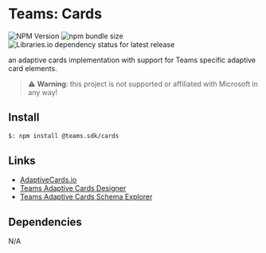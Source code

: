 # Teams: Cards

![NPM Version](https://img.shields.io/npm/v/%40teams.sdk%2Fcards)
![npm bundle size](https://img.shields.io/bundlephobia/min/%40teams.sdk%2Fcards)
![Libraries.io dependency status for latest release](https://img.shields.io/librariesio/release/npm/%40teams.sdk%2Fcards)

an adaptive cards implementation with support for Teams specific adaptive card elements.

> ⚠️ **Warning**: this project is not supported or affiliated with Microsoft in any way!

## Install

```bash
$: npm install @teams.sdk/cards
```

## Links

-   [AdaptiveCards.io](https://adaptivecards.io/)
-   [Teams Adaptive Cards Designer](https://aka.ms/acdesignerbeta)
-   [Teams Adaptive Cards Schema Explorer](https://aka.ms/acexplorer)

## Dependencies

N/A
